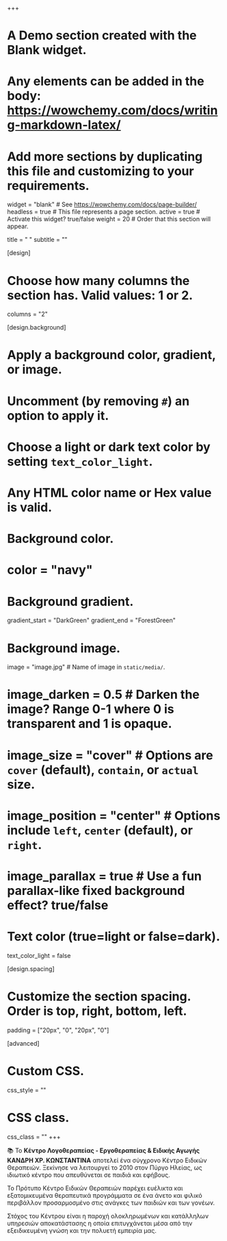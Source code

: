 +++
# A Demo section created with the Blank widget.
# Any elements can be added in the body: https://wowchemy.com/docs/writing-markdown-latex/
# Add more sections by duplicating this file and customizing to your requirements.

widget = "blank"  # See https://wowchemy.com/docs/page-builder/
headless = true  # This file represents a page section.
active = true  # Activate this widget? true/false
weight = 20  # Order that this section will appear.

title = "   "
subtitle = ""

[design]
  # Choose how many columns the section has. Valid values: 1 or 2.
  columns = "2"

[design.background]
  # Apply a background color, gradient, or image.
  #   Uncomment (by removing `#`) an option to apply it.
  #   Choose a light or dark text color by setting `text_color_light`.
  #   Any HTML color name or Hex value is valid.

  # Background color.
  # color = "navy"
  
  # Background gradient.
  gradient_start = "DarkGreen"
  gradient_end = "ForestGreen"
  
  # Background image.
   image = "image.jpg"  # Name of image in `static/media/`.
  # image_darken = 0.5  # Darken the image? Range 0-1 where 0 is transparent and 1 is opaque.
  # image_size = "cover"  #  Options are `cover` (default), `contain`, or `actual` size.
  # image_position = "center"  # Options include `left`, `center` (default), or `right`.
  # image_parallax = true  # Use a fun parallax-like fixed background effect? true/false
  
  # Text color (true=light or false=dark).
  text_color_light = false

[design.spacing]
  # Customize the section spacing. Order is top, right, bottom, left.
  padding = ["20px", "0", "20px", "0"]

[advanced]
 # Custom CSS. 
 css_style = ""
 
 # CSS class.
 css_class = ""
+++


📚 Το **Κέντρο Λογοθεραπείας - Εργοθεραπείας & Ειδικής Αγωγής ΚΑΝΔΡΗ ΧΡ. ΚΩΝΣΤΑΝΤΙΝΑ** αποτελεί ένα σύγχρονο Κέντρο Ειδικών Θεραπειών. Ξεκίνησε να λειτουργεί το 2010 στον Πύργο Ηλείας, ως ιδιωτικό κέντρο που απευθύνεται σε παιδιά και εφήβους. 

Το Πρότυπο Κέντρο Ειδικών Θεραπειών παρέχει ευέλικτα και εξατομικευμένα  θεραπευτικά προγράμματα σε ένα άνετο και φιλικό περιβάλλον προσαρμοσμένο στις ανάγκες των παιδιών και των γονέων.    

Στόχος του Κέντρου είναι η παροχή ολοκληρωμένων και κατάλληλων υπηρεσιών αποκατάστασης η οποία επιτυγχάνεται μέσα από την εξειδικευμένη γνώση και την πολυετή εμπειρία μας.